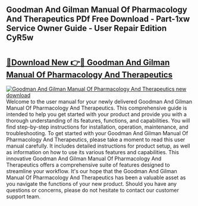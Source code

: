 ## Goodman And Gilman Manual Of Pharmacology And Therapeutics PDf Free Download - Part-1xw Service Owner Guide - User Repair Edition CyR5w

# <h2><a href="http://bc33133.oget.top/?id=Goodman+And+Gilman+Manual+Of+Pharmacology+And+Therapeutics">🔗Download New 👉🔴 Goodman And Gilman Manual Of Pharmacology And Therapeutics</a></h2>

[![Goodman And Gilman Manual Of Pharmacology And Therapeutics new download](https://i.imgur.com/5g1atiW.png)](http://bc33133.oget.top/?id=Goodman+And+Gilman+Manual+Of+Pharmacology+And+Therapeutics)
Welcome to the user manual for your newly delivered Goodman And Gilman Manual Of Pharmacology And Therapeutics. This comprehensive guide is intended to help you get started with your product and provide you with a thorough understanding of its features, functions, and capabilities. You will find step-by-step instructions for installation, operation, maintenance, and troubleshooting. To get started with your Goodman And Gilman Manual Of Pharmacology And Therapeutics, please take a moment to read this user manual carefully. It includes detailed instructions for product setup, as well as information on how to use its various features and capabilities. This innovative Goodman And Gilman Manual Of Pharmacology And Therapeutics offers a comprehensive suite of features designed to streamline your workflow. It's our hope that the Goodman And Gilman Manual Of Pharmacology And Therapeutics has been a valuable asset as you navigate the functions of your new product. Should you have any questions or concerns, please do not hesitate to contact our customer support team.
